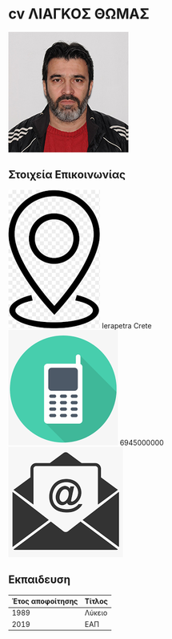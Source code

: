 # cv ΛΙΑΓΚΟΣ ΘΩΜΑΣ
![cv-Liagkos](/images/LiagkosThomasEap.jpg)

## Στοιχεία Επικοινωνίας

![address](/icons/point.png) Ierapetra Crete &nbsp;&nbsp;&nbsp;&nbsp;&nbsp;&nbsp;&nbsp;&nbsp;&nbsp; 
![mobile](/icons/mobile.png) 6945000000 &nbsp;&nbsp;&nbsp;&nbsp;&nbsp;&nbsp;&nbsp;&nbsp;&nbsp; 
![email](/icons/email.png) &nbsp;&nbsp;&nbsp;&nbsp;&nbsp;&nbsp;&nbsp;&nbsp;&nbsp; 

## Εκπαιδευση

Έτος αποφοίτησης | Τίτλος
------------ | -------------
1989| Λύκειο
2019| ΕΑΠ

